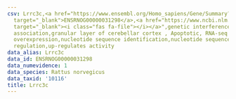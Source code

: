 ```yaml
---
csv: Lrrc3c,<a href="https://www.ensembl.org/Homo_sapiens/Gene/Summary?db=core;g=ENSRNOG00000031298"
  target="_blank">ENSRNOG00000031298</a>,<a href="https://www.ncbi.nlm.nih.gov/pubmed/30467350"
  target="_blank"><i class="fas fa-file"></i></a>",genetic interference,functional
  association,granular layer of cerebellar cortex , Apoptotic, RNA-seq assay, hsf-1
  overexpression,nucleotide sequence identification,nucleotide sequence identification,transcriptional
  regulation,up-regulates activity
data_alias: Lrrc3c
data_id: ENSRNOG00000031298
data_numevidence: 1
data_species: Rattus norvegicus
data_taxid: '10116'
title: Lrrc3c
---
```

